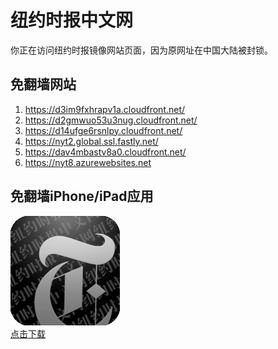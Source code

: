 <h1>纽约时报中文网</h1>
<p>你正在访问纽约时报镜像网站页面，因为原网址在中国大陆被封锁。</p>
<h2>免翻墙网站</h2>
<ol>
<li><a href="https://d3im9fxhrapv1a.cloudfront.net/" target="1">https://d3im9fxhrapv1a.cloudfront.net/</a></li>
<li><a href="https://d2gmwuo53u3nug.cloudfront.net/" target="2">https://d2gmwuo53u3nug.cloudfront.net/</a></li>
<li><a href="https://d14ufge6rsnlpy.cloudfront.net/" target="3">https://d14ufge6rsnlpy.cloudfront.net/</a></li>
<li><a href="https://nyt2.global.ssl.fastly.net/" target="4">https://nyt2.global.ssl.fastly.net/</a></li>
<li><a href="https://dav4mbastv8a0.cloudfront.net/" target="5">https://dav4mbastv8a0.cloudfront.net/</a></li>
<li><a href="https://nyt8.azurewebsites.net" target="6">https://nyt8.azurewebsites.net</a></li>
</ol>
<h2>免翻墙iPhone/iPad应用</h2>
<p>
	<a href="https://itunes.apple.com/cn/app/niu-yue-shi-bao-zhong-wen-wang/id807498298?mt=8">
		<img src="icon175x175.jpeg" />
		<br/>点击下载
	</a>
</p>